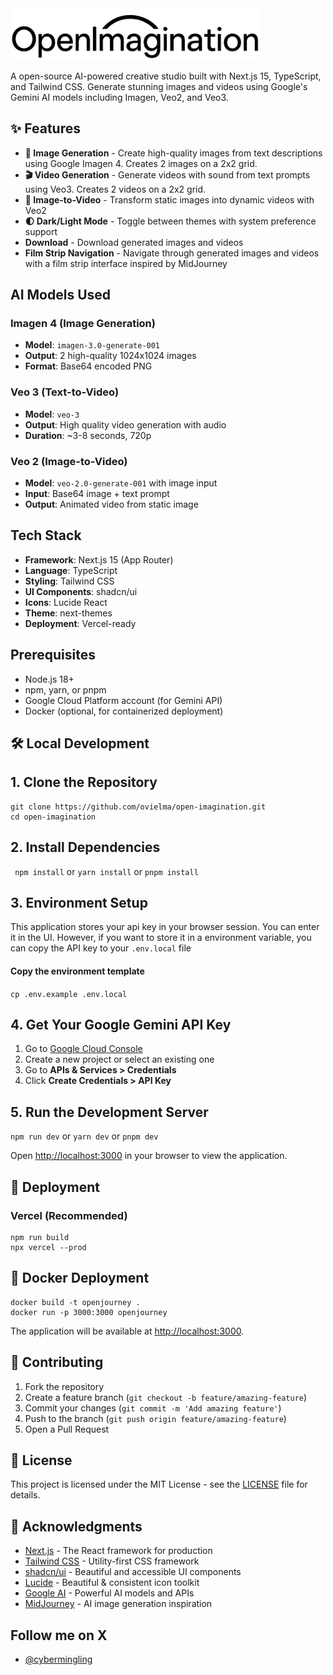 <img src="/public/OpenImagination-logo.png" width="400" />


A open-source AI-powered creative studio built with Next.js 15, TypeScript, and Tailwind CSS. Generate stunning images and videos using Google's Gemini AI models including Imagen, Veo2, and Veo3.

## ✨ Features

- **🎨 Image Generation** - Create high-quality images from text descriptions using Google Imagen 4. Creates 2 images on a 2x2 grid.
- **🎬 Video Generation** - Generate videos with sound from text prompts using Veo3. Creates 2 videos on a 2x2 grid.
- **🔄 Image-to-Video** - Transform static images into dynamic videos with Veo2
- **🌓 Dark/Light Mode** - Toggle between themes with system preference support
- **Download** - Download generated images and videos
- **Film Strip Navigation** - Navigate through generated images and videos with a film strip interface inspired by MidJourney

## AI Models Used

### **Imagen 4** (Image Generation)
- **Model**: `imagen-3.0-generate-001`
- **Output**: 2 high-quality 1024x1024 images
- **Format**: Base64 encoded PNG

### **Veo 3** (Text-to-Video)
- **Model**: `veo-3`
- **Output**: High quality video generation with audio
- **Duration**: ~3-8 seconds, 720p

### **Veo 2** (Image-to-Video)
- **Model**: `veo-2.0-generate-001` with image input
- **Input**: Base64 image + text prompt
- **Output**: Animated video from static image

## Tech Stack

- **Framework**: Next.js 15 (App Router)
- **Language**: TypeScript
- **Styling**: Tailwind CSS
- **UI Components**: shadcn/ui
- **Icons**: Lucide React
- **Theme**: next-themes
- **Deployment**: Vercel-ready

## Prerequisites

- Node.js 18+ 
- npm, yarn, or pnpm
- Google Cloud Platform account (for Gemini API)
- Docker (optional, for containerized deployment)

## 🛠️ Local Development

## 1. Clone the Repository

```
git clone https://github.com/ovielma/open-imagination.git
cd open-imagination
```

## 2. Install Dependencies

``` npm install``` or ```yarn install``` or ```pnpm install```

## 3. Environment Setup

This application stores your api key in your browser session. You can enter it in the UI. However, if you want to store it in a environment variable, you can copy the API key to your `.env.local` file

#### Copy the environment template
```cp .env.example .env.local```

## 4. Get Your Google Gemini API Key

1. Go to [Google Cloud Console](https://console.cloud.google.com/)
2. Create a new project or select an existing one
3. Go to **APIs & Services > Credentials**
4. Click **Create Credentials > API Key**

## 5. Run the Development Server

```npm run dev``` or ```yarn dev``` or ```pnpm dev```

Open [http://localhost:3000](http://localhost:3000) in your browser to view the application.

## 🚀 Deployment

### **Vercel** (Recommended)
```
npm run build
npx vercel --prod
```

## 🐳 Docker Deployment

```
docker build -t openjourney .
docker run -p 3000:3000 openjourney
```

The application will be available at [http://localhost:3000](http://localhost:3000).


## 🤝 Contributing

1. Fork the repository
2. Create a feature branch (`git checkout -b feature/amazing-feature`)
3. Commit your changes (`git commit -m 'Add amazing feature'`)
4. Push to the branch (`git push origin feature/amazing-feature`)
5. Open a Pull Request

## 📄 License

This project is licensed under the MIT License - see the [LICENSE](LICENSE) file for details.


## 🙏 Acknowledgments

- [Next.js](https://nextjs.org/) - The React framework for production
- [Tailwind CSS](https://tailwindcss.com/) - Utility-first CSS framework
- [shadcn/ui](https://ui.shadcn.com/) - Beautiful and accessible UI components
- [Lucide](https://lucide.dev/) - Beautiful & consistent icon toolkit
- [Google AI](https://ai.google/) - Powerful AI models and APIs
- [MidJourney](https://midjourney.com/) - AI image generation inspiration

## Follow me on X

- [@cybermingling](https://x.com/cybermingling)